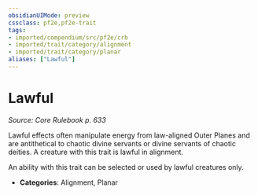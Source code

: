 ```yaml
---
obsidianUIMode: preview
cssclass: pf2e,pf2e-trait
tags:
- imported/compendium/src/pf2e/crb
- imported/trait/category/alignment
- imported/trait/category/planar
aliases: ["Lawful"]
---
```

# Lawful  
*Source: Core Rulebook p. 633*  

Lawful effects often manipulate energy from law-aligned Outer Planes and are antithetical to chaotic divine servants or divine servants of chaotic deities. A creature with this trait is lawful in alignment.

An ability with this trait can be selected or used by lawful creatures only.

- **Categories**: Alignment, Planar